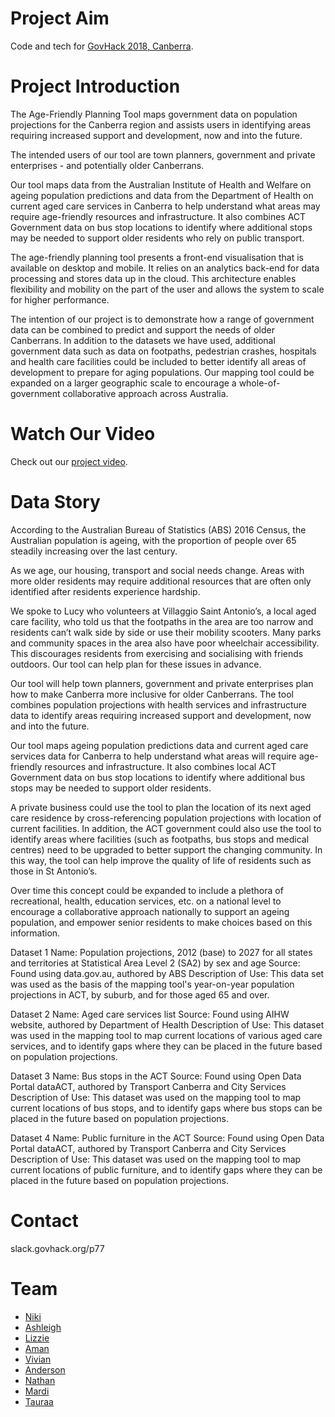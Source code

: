 # Project Aim 
Code and tech for [GovHack 2018, Canberra](https://2018.hackerspace.govhack.org/events/canberra_australian_capital_territory).

# Project Introduction 

The Age-Friendly Planning Tool maps government data on population projections for the Canberra region and assists users in identifying areas requiring increased support and development, now and into the future.

The intended users of our tool are town planners, government and private enterprises - and potentially older Canberrans.

Our tool maps data from the Australian Institute of Health and Welfare on ageing population predictions and data from the Department of Health on current aged care services in Canberra to help understand what areas may require age-friendly resources and infrastructure.  It also combines ACT Government data on bus stop locations to identify where additional stops may be needed to support older residents who rely on public transport. 

The age-friendly planning tool presents a front-end visualisation that is available on desktop and mobile. It relies on an analytics back-end for data processing and stores data up in the cloud. This architecture enables flexibility and mobility on the part of the user and allows the system to scale for higher performance.

The intention of our project is to demonstrate how a range of government data can be combined to predict and support the needs of older Canberrans. In addition to the datasets we have used, additional government data such as data on footpaths, pedestrian crashes, hospitals and health care facilities could be included to better identify all areas of development to prepare for aging populations. Our mapping tool could be expanded on a larger geographic scale to encourage a whole-of-government collaborative approach across Australia. 

# Watch Our Video 

Check out our [project video](https://youtu.be/z3dE60UHRyM).

# Data Story

According to the Australian Bureau of Statistics (ABS) 2016 Census, the Australian population is ageing, with the proportion of people over 65 steadily increasing over the last century. 

As we age, our housing, transport and social needs change. Areas with more older residents may require additional resources that are often only identified after residents experience hardship. 

We spoke to Lucy who volunteers at Villaggio Saint Antonio’s, a local aged care facility, who told us that the footpaths in the area are too narrow and residents can’t walk side by side or use their mobility scooters. Many parks and community spaces in the area also have poor wheelchair accessibility. This discourages residents from exercising and socialising with friends outdoors. Our tool can help plan for these issues in advance.

Our tool will help town planners, government and private enterprises plan how to make Canberra more inclusive for older Canberrans. The tool combines population projections with health services and infrastructure data to identify areas requiring increased support and development, now and into the future.

Our tool maps ageing population predictions data and current aged care services data for Canberra to help understand what areas will require age-friendly resources and infrastructure.  It also combines local ACT Government data on bus stop locations to identify where additional bus stops may be needed to support older residents. 

A private business could use the tool to plan the location of its next aged care residence by cross-referencing population projections with location of current facilities. In addition, the ACT government could also use the tool to identify areas where facilities (such as footpaths, bus stops and medical centres) need to be upgraded to better support the changing community. In this way, the tool can help improve the quality of life of residents such as those in St Antonio’s.

Over time this concept could be expanded to include a plethora of recreational, health, education services, etc. on a national level to encourage a collaborative approach nationally to support an ageing population, and empower senior residents to make choices based on this information.

Dataset 1
Name: Population projections, 2012 (base) to 2027 for all states and territories at Statistical Area Level 2 (SA2) by sex and age
Source: Found using data.gov.au, authored by ABS
Description of Use: This data set was used as the basis of the mapping tool's year-on-year population projections in ACT, by suburb, and for those aged 65 and over.

Dataset 2
Name: Aged care services list
Source: Found using AIHW website, authored by Department of Health
Description of Use: This dataset was used in the mapping tool to map current locations of various aged care services, and to identify gaps where they can be placed in the future based on population projections.

Dataset 3
Name: Bus stops in the ACT
Source: Found using Open Data Portal dataACT, authored by Transport Canberra and City Services
Description of Use: This dataset was used on the mapping tool to map current locations of bus stops, and to identify gaps where bus stops can be placed in the future based on population projections.

Dataset 4
Name: Public furniture in the ACT
Source: Found using Open Data Portal dataACT, authored by Transport Canberra and City Services
Description of Use: This dataset was used on the mapping tool to map current locations of public furniture, and to identify gaps where they can be placed in the future based on population projections.

# Contact
slack.govhack.org/p77

# Team
- [Niki](http://linkedin.com/in/nicole-sabel-176a35129)
- [Ashleigh](https://www.linkedin.com/in/ashleigh-blechynden-b0b718110/)
- [Lizzie](http://linkedin.com/in/elizabeth-manners-440a20a1)
- [Aman](mailto:aman-rose@live.com.au)
- [Vivian](https://www.linkedin.com/in/vivian-chan-536734102/)
- [Anderson](https://au.linkedin.com/in/anderson-cheung-0b766956)
- [Nathan](mailto:nryanicus@gmail.com)
- [Mardi](https://ma-al.github.io)
- [Tauraa](http://linkedin.com/in/tauraa-exham-355733143)

